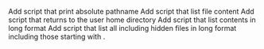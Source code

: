 Add script that print absolute pathname
Add script that list file content
Add script that returns to the user home directory
Add script that list contents in long format
Add script that list all including hidden files in long format including those starting with . 

